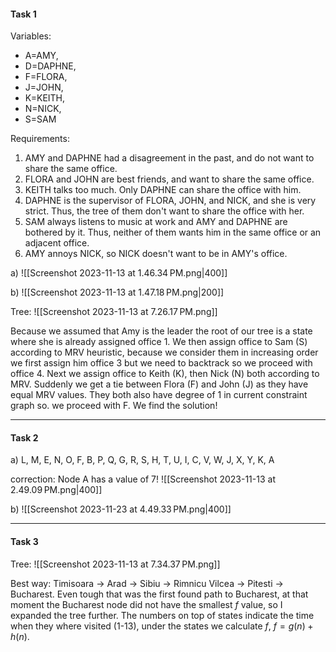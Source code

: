#### Task 1

Variables:
* A=AMY,  
* D=DAPHNE, 
* F=FLORA, 
* J=JOHN, 
* K=KEITH, 
* N=NICK, 
* S=SAM

Requirements:
1. AMY and DAPHNE had a disagreement in the past, and do not want to share the same office.  
2. FLORA and JOHN are best friends, and want to share the same office.  
3. KEITH talks too much. Only DAPHNE can share the office with him.  
4. DAPHNE is the supervisor of FLORA, JOHN, and NICK, and she is very strict. Thus, the tree of them don't want to share the office with her.  
5. SAM always listens to music at work and AMY and DAPHNE are bothered by it. Thus, neither of them wants him in the same office or an adjacent office.  
6. AMY annoys NICK, so NICK doesn't want to be in AMY's office.

a)
![[Screenshot 2023-11-13 at 1.46.34 PM.png|400]]

b)
![[Screenshot 2023-11-13 at 1.47.18 PM.png|200]]

Tree:
![[Screenshot 2023-11-13 at 7.26.17 PM.png]]

Because we assumed that Amy is the leader the root of our tree is a state where she is already assigned office 1. We then assign office to Sam (S) according to MRV heuristic, because we consider them in increasing order we first assign him office 3 but we need to backtrack so we proceed with office 4. Next we assign office to Keith (K), then Nick (N) both according to MRV. Suddenly we get a tie between Flora (F) and John (J) as they have equal MRV values. They both also have degree of 1 in current constraint graph so. we proceed with F. We find the solution!

---
#### Task 2

a) L, M, E, N, O, F, B, P, Q, G, R, S, H, T, U, I, C, V, W, J, X, Y, K, A

correction: Node A has a value of 7!
![[Screenshot 2023-11-13 at 2.49.09 PM.png|400]]

b)
![[Screenshot 2023-11-23 at 4.49.33 PM.png|400]]

---
#### Task 3

Tree:
![[Screenshot 2023-11-13 at 7.34.37 PM.png]]

Best way:
Timisoara $\rightarrow$ Arad $\rightarrow$ Sibiu $\rightarrow$ Rimnicu Vilcea $\rightarrow$ Pitesti $\rightarrow$ Bucharest. Even tough that was the first found path to Bucharest, at that moment the Bucharest node did not have the smallest $f$ value, so I expanded the tree further.
The numbers on top of states indicate the time when they where visited (1-13), under the states we calculate $f$, $f = g(n)+h(n)$.
